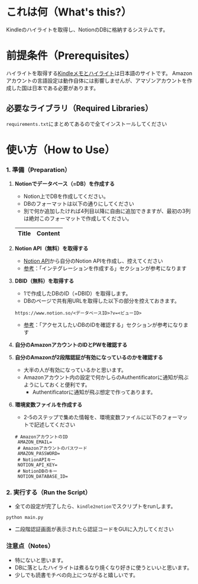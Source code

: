 # これは何（What's this?）
Kindleのハイライトを取得し、NotionのDBに格納するシステムです。

# 前提条件（Prerequisites）
ハイライトを取得する[Kindleメモとハイライト](https://read.amazon.co.jp/notebook)は日本語のサイトです。
Amazonアカウントの言語設定は動作自体には影響しませんが、アマゾンアカウントを作成した国は日本である必要があります。

## 必要なライブラリ（Required Libraries）
`requirements.txt`にまとめてあるので全てインストールしてください

# 使い方（How to Use）

### 1. 準備（Preparation）
1. **Notionでデータベース（=DB）を作成する**
   - Notion上でDBを作成してください。
   - DBのフォーマットは以下の通りにしてください
   - 別で何か追加したければ4列目以降に自由に追加できますが、最初の3列は絶対このフォーマットで作成してください。

   | Title  | Content |
   |-------|------|

2. **Notion API（無料）を取得する**
   - [Notion API](https://www.notion.so/profile/integrations)から自分のNotion APIを作成し、控えてください
   - [参考](https://qiita.com/ulxsth/items/3434471ac91f8fa311cf)：「インテグレーションを作成する」セクションが参考になります

3. **DBID（無料）を取得する**
   - 1で作成したDBのID（=DBID）を取得します。
   - DBのページで共有用URLを取得した以下の部分を控えておきます。
   ```
   https://www.notion.so/<データベースID>?v=<ビューID>
   ```
   - [参考](https://qiita.com/ulxsth/items/3434471ac91f8fa311cf)：「アクセスしたいDBのIDを確認する」セクションが参考になります

4. **自分のAmazonアカウントのIDとPWを確認する**

5. **自分のAmazonが2段階認証が有効になっているのかを確認する**
   - 大半の人が有効になっているかと思います。
   - Amazonアカウント内の設定で何かしらのAuthentificatorに通知が飛ぶようにしておくと便利です。
      - Authentificatorに通知が飛ぶ想定で作ってあります。

6. **環境変数ファイルを作成する**
   - 2-5のステップで集めた情報を、環境変数ファイルに以下のフォーマットで記述してください
   ```
   # AmazonアカウントのID
    AMAZON_EMAIL=
    # Amazonアカウントのパスワード
    AMAZON_PASSWORD=
    # NotionAPIキー
    NOTION_API_KEY=
    # NotionDBのキー
    NOTION_DATABASE_ID=
    ```
    
    
### 2. 実行する（Run the Script）
   - 全ての設定が完了したら、`kindle2notion`でスクリプトをrunします。
   ```
   python main.py
   ```
   - 二段階認証画面が表示されたら認証コードをGUIに入力してください

### 注意点（Notes）
- 特にないと思います。
- DBに落としたハイライトは煮るなり焼くなり好きに使うといいと思います。
- 少しでも読書モチベの向上につながると嬉しいです。
